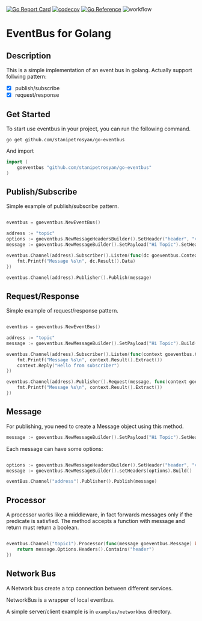 [![Go Report Card](https://goreportcard.com/badge/github.com/stanipetrosyan/go-eventbus)](https://goreportcard.com/report/github.com/stanipetrosyan/go-eventbus)
[![codecov](https://codecov.io/gh/stanipetrosyan/go-eventbus/graph/badge.svg?token=YAGXYA64E6)](https://codecov.io/gh/stanipetrosyan/go-eventbus)
[![Go Reference](https://pkg.go.dev/badge/github.com/stanipetrosyan/go-eventbus.svg)](https://pkg.go.dev/github.com/stanipetrosyan/go-eventbus)
![workflow](https://github.com/StaniPetrosyan/go-eventbus/actions/workflows/test.yml/badge.svg)

# EventBus for Golang

## Description

This is a simple implementation of an event bus in golang. Actually support follwing pattern:

- [x] publish/subscribe
- [x] request/response

## Get Started

To start use eventbus in your project, you can run the following command.

```
go get github.com/stanipetrosyan/go-eventbus
```

And import
``` go
import (
	goeventbus "github.com/stanipetrosyan/go-eventbus"
)

```

## Publish/Subscribe

Simple example of publish/subscribe pattern.

```go

eventbus = goeventbus.NewEventBus()

address := "topic"
options := goeventbus.NewMessageHeadersBuilder().SetHeader("header", "value").Build()
message := goeventbus.NewMessageBuilder().SetPayload("Hi Topic").SetHeaders(options).Build()

eventbus.Channel(address).Subscriber().Listen(func(dc goeventbus.Context) {
	fmt.Printf("Message %s\n", dc.Result().Data)
})

eventbus.Channel(address).Publisher().Publish(message)
```

## Request/Response

Simple example of request/response pattern.

```go

eventbus = goeventbus.NewEventBus()

address := "topic"
message := goeventbus.NewMessageBuilder().SetPayload("Hi Topic").Build()

eventbus.Channel(address).Subscriber().Listen(func(context goeventbus.Context) {
	fmt.Printf("Message %s\n", context.Result().Extract())
	context.Reply("Hello from subscriber")
})

eventbus.Channel(address).Publisher().Request(message, func(context goeventbus.Context) {
	fmt.Printf("Message %s\n", context.Result().Extract())
})
```

## Message

For publishing, you need to create a Message object using this method.

```go
message := goeventbus.NewMessageBuilder().SetPayload("Hi Topic").SetHeaders(options).Build()
```
Each message can have some options:

```go

options := goeventbus.NewMessageHeadersBuilder().SetHeader("header", "value").Build()
message := goeventbus.NewMessageBuilder().setHeaders(options).Build()

eventBus.Channel("address").Publisher().Publish(message)
```

## Processor

A processor works like a middleware, in fact forwards messages only if the predicate is satisfied. The method accepts a function with message and return must return a boolean.

```go

eventbus.Channel("topic1").Processor(func(message goeventbus.Message) bool {
	return message.Options.Headers().Contains("header")
})
```

## Network Bus

A Network bus create a tcp connection between different services.

NetworkBus is a wrapper of local eventbus.

A simple server/client example is in `examples/networkbus` directory.
